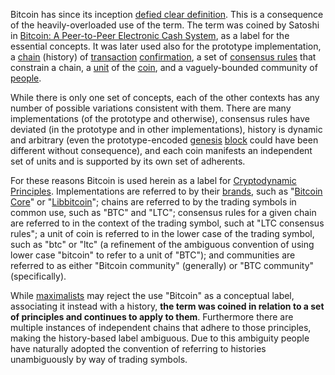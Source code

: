 Bitcoin has since its inception [defied clear definition](http://gavinandresen.ninja/a-definition-of-bitcoin). This is a consequence of the heavily-overloaded use of the term. The term was coined by Satoshi in [Bitcoin: A Peer-to-Peer Electronic Cash System](https://bitcoin.org/bitcoin.pdf), as a label for the essential concepts. It was later used also for the prototype implementation, a [chain](Glossary#chain) (history) of [transaction](Glossary#transaction) [confirmation](Glossary#confirmation), a set of [consensus rules](Glossary#consensus-rules) that constrain a chain, a [unit](Glossary#unit) of the [coin](Glossary#coin), and a vaguely-bounded community of [people](Glossary#person).

While there is only one set of concepts, each of the other contexts has any number of possible variations consistent with them. There are many implementations (of the prototype and otherwise), consensus rules have deviated (in the prototype and in other implementations), history is dynamic and arbitrary (even the prototype-encoded [genesis](Glossary#genesis) [block](Glossary#block) could have been different without consequence), and each coin manifests an independent set of units and is supported by its own set of adherents.

For these reasons Bitcoin is used herein as a label for [Cryptodynamic Principles](Cryptodynamic-Principles). Implementations are referred to by their [brands](Brand-Arrogation), such as "[Bitcoin Core](https://bitcoin.org/en/bitcoin-core)" or "[Libbitcoin](https://libbitcoin.org)"; chains are referred to by the trading symbols in common use, such as "BTC" and "LTC"; consensus rules for a given chain are referred to in the context of the trading symbol, such at "LTC consensus rules"; a unit of coin is referred to in the lower case of the trading symbol, such as "btc" or "ltc" (a refinement of the ambiguous convention of using lower case "bitcoin" to refer to a unit of "BTC"); and communities are referred to as either "Bitcoin community" (generally) or "BTC community" (specifically).

While [maximalists](Maximalism-Definition) may reject the use "Bitcoin" as a conceptual label, associating it instead with a history, **the term was coined in relation to a set of principles and continues to apply to them**. Furthermore there are multiple instances of independent chains that adhere to those principles, making the history-based label ambiguous. Due to this ambiguity people have naturally adopted the convention of referring to histories unambiguously by way of trading symbols.
